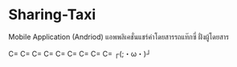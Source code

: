 # Sharing-Taxi
Mobile Application (Andriod)
แอพพลิเคชั่นแชร์ค่าโดยสารรถแท๊กซี่ ฝั่งผู้โดยสาร 

C= C= C= C= C= C= C= C= C= ┌(;・ω・)┘
